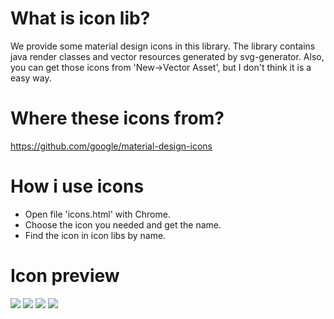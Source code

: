 # What is icon lib?
We provide some material design icons in this library. The library contains java render classes and
vector resources generated by svg-generator. Also, you can get those icons from 'New->Vector Asset',
but I don't think it is a easy way.

# Where these icons from?

https://github.com/google/material-design-icons

# How i use icons

- Open file 'icons.html' with Chrome.
- Choose the icon you needed and get the name.
- Find the icon in icon libs by name.

# Icon preview

![](https://github.com/MegatronKing/SVG-Android/blob/master/screenshots/iconlibs01.png)
![](https://github.com/MegatronKing/SVG-Android/blob/master/screenshots/iconlibs02.png)
![](https://github.com/MegatronKing/SVG-Android/blob/master/screenshots/iconlibs03.png)
![](https://github.com/MegatronKing/SVG-Android/blob/master/screenshots/iconlibs04.png)